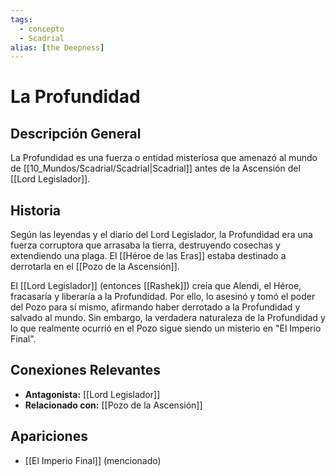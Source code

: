 ```yaml
---
tags:
  - concepto
  - Scadrial
alias: [the Deepness]
---
```


# La Profundidad

## Descripción General
La Profundidad es una fuerza o entidad misteriosa que amenazó al mundo de [[10_Mundos/Scadrial/Scadrial|Scadrial]] antes de la Ascensión del [[Lord Legislador]].

## Historia
Según las leyendas y el diario del Lord Legislador, la Profundidad era una fuerza corruptora que arrasaba la tierra, destruyendo cosechas y extendiendo una plaga. El [[Héroe de las Eras]] estaba destinado a derrotarla en el [[Pozo de la Ascensión]].

El [[Lord Legislador]] (entonces [[Rashek]]) creía que Alendi, el Héroe, fracasaría y liberaría a la Profundidad. Por ello, lo asesinó y tomó el poder del Pozo para sí mismo, afirmando haber derrotado a la Profundidad y salvado al mundo. Sin embargo, la verdadera naturaleza de la Profundidad y lo que realmente ocurrió en el Pozo sigue siendo un misterio en "El Imperio Final".

## Conexiones Relevantes
* **Antagonista:** [[Lord Legislador]]
* **Relacionado con:** [[Pozo de la Ascensión]]

## Apariciones
* [[El Imperio Final]] (mencionado)
